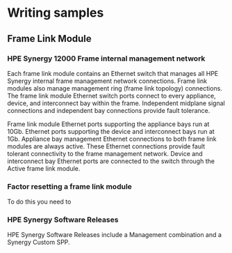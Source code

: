 # Writing samples

## Frame Link Module

### HPE Synergy 12000 Frame internal management network

Each frame link module contains an Ethernet switch that manages all HPE Synergy internal frame management network connections. Frame link modules also manage management ring (frame link topology) connections. The frame link module Ethernet switch ports connect to every appliance, device, and interconnect bay within the frame. Independent midplane signal connections and independent bay connections provide fault tolerance.

Frame link module Ethernet ports supporting the appliance bays run at 10Gb. Ethernet ports supporting the device and interconnect bays run at 1Gb. Appliance bay management Ethernet connections to both frame link modules are always active. These Ethernet connections provide fault tolerant connectivity to the frame management network. Device and interconnect bay Ethernet ports are connected to the switch through the Active frame link module.

### Factor resetting a frame link module

To do this you need to

### HPE Synergy Software Releases

HPE Synergy Software Releases include a Management combination and a Synergy Custom SPP.
